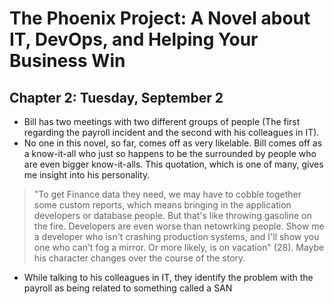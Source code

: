 # The Phoenix Project: A Novel about IT, DevOps, and Helping Your Business Win

## Chapter 2: Tuesday, September 2 

- Bill has two meetings with two different groups of people (The first regarding the payroll incident and the second with his colleagues in IT). 
- No one in this novel, so far, comes off as very likelable. Bill comes off as a know-it-all who just so happens to be the surrounded by people who are even bigger know-it-alls. This quotation, which is one of many, gives me insight into his personality. 
> "To get Finance data they need, we may have to cobble together some custom reports, which means bringing in the application developers or database people. But that's like throwing gasoline on the fire. Developers are even worse than netowrking people. Show me a developer who isn't crashing production systems, and I'll show you one who can't fog a mirror. Or more likely, is on vacation" (28). 
	Maybe his character changes over the course of the story. 
- While talking to his colleagues in IT, they identify the problem with the payroll as being related to something called a SAN
